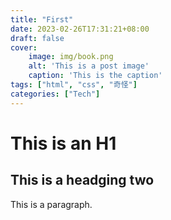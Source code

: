```yaml
---
title: "First"
date: 2023-02-26T17:31:21+08:00
draft: false
cover:
    image: img/book.png
    alt: 'This is a post image'
    caption: 'This is the caption'
tags: ["html", "css", "奇怪"]
categories: ["Tech"]
---
```


# This is an H1
## This is a headging two

This is a paragraph.